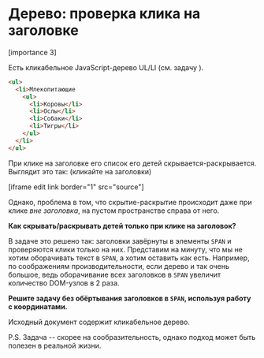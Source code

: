 # Дерево: проверка клика на заголовке

[importance 3]

Есть кликабельное JavaScript-дерево UL/LI (см. задачу [](/task/sliding-tree)).

```html
<ul>
  <li>Млекопитающие
    <ul>
      <li>Коровы</li>
      <li>Ослы</li>
      <li>Собаки</li>
      <li>Тигры</li>
    </ul>
  </li>
</ul>
```

При клике на заголовке его список его детей скрывается-раскрывается.
Выглядит это так: (кликайте на заголовки)

[iframe edit link border="1" src="source"]

Однако, проблема в том, что скрытие-раскрытие происходит даже при клике *вне заголовка*, на пустом пространстве справа от него.

**Как скрывать/раскрывать детей только при клике на заголовок?**

В задаче [](/task/sliding-tree) это решено так: заголовки завёрнуты в элементы `SPAN` и проверяются клики только на них. Представим на минуту, что мы не хотим оборачивать текст в `SPAN`, а хотим оставить как есть. Например, по соображениям производительности, если дерево и так очень большое, ведь оборачивание всех заголовков в `SPAN` увеличит количество DOM-узлов в 2 раза.

**Решите задачу без обёртывания заголовков в `SPAN`, используя работу с координатами.**

Исходный документ содержит кликабельное дерево.



P.S. Задача -- скорее на сообразительность, однако подход может быть полезен в реальной жизни.
